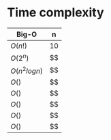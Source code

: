 # Time complexity
|Big-O|n|
|-----|-----|
|$O(n!)$|$10$|
|$O(2^{n})$|$$|
|$O(n^{2}log n)$|$$|
|$O()$|$$|
|$O()$|$$|
|$O()$|$$|
|$O()$|$$|
|$O()$|$$|
